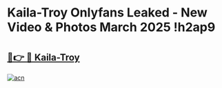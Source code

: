 # Kaila-Troy Onlyfans Leaked - New Video & Photos March 2025 !h2ap9

# <h2><a href="https://gtxacf.iuczelnia.edu.pl?title=Kaila-Troy&ref=h2ap9">🔗👉 🔴 Kaila-Troy</a></h2>

[![acn](https://github.com/user-attachments/assets/0f9c940e-d8b0-45ae-aac7-cd30a18b3e1c)](https://gtxacf.iuczelnia.edu.pl?title=Kaila-Troy&ref=h2ap9)

